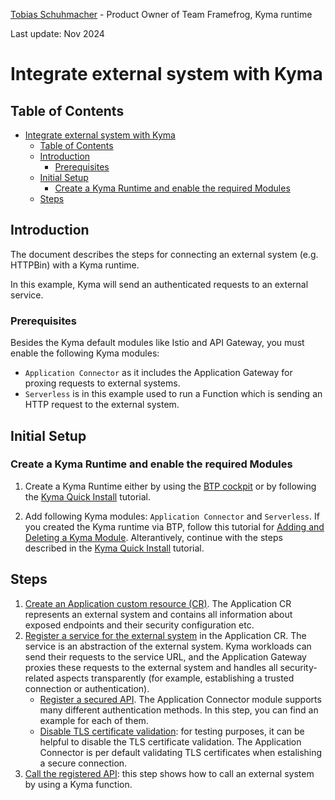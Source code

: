 <span class="fd-avatar--thumbnail fd-avatar fd-avatar--40 fd-avatar--accent-color-10" style="background-image: url('https://avatars.githubusercontent.com/tobiscr')" role="img"></span> [Tobias Schuhmacher](https://github.com/tobiscr) - Product Owner of Team Framefrog, Kyma runtime

Last update: Nov 2024

# Integrate external system with Kyma

## Table of Contents

- [Integrate external system with Kyma](#integrate-external-system-with-kyma)
  - [Table of Contents](#table-of-contents)
  - [Introduction](#introduction)
    - [Prerequisites](#prerequisites)
  - [Initial Setup](#initial-setup)
    - [Create a Kyma Runtime and enable the required Modules](#create-a-kyma-runtime-and-enable-the-required-modules)
  - [Steps](#steps)


## Introduction

The document describes the steps for connecting an external system (e.g. HTTPBin) with a Kyma runtime.

In this example, Kyma will send an authenticated requests to an external service.


### Prerequisites

Besides the Kyma default modules like Istio and API Gateway, you must enable the following Kyma modules:

* `Application Connector` as it includes the Application Gateway for proxing requests to external systems.
* `Serverless` is in this example used to run a Function which is sending an HTTP request to the external system.


## Initial Setup

### Create a Kyma Runtime and enable the required Modules

1. Create a Kyma Runtime either by using the [BTP cockpit](https://help.sap.com/docs/btp/sap-business-technology-platform/create-kyma-environment-instance) or by following the [Kyma Quick Install](https://kyma-project.io/#/02-get-started/01-quick-install) tutorial.

2. Add following Kyma modules: `Application Connector` and `Serverless`. If you created the Kyma runtime via BTP, follow this tutorial for [Adding and Deleting a Kyma Module](https://help.sap.com/docs/btp/sap-business-technology-platform/enable-and-disable-kyma-module?#add-and-delete-a-kyma-module-using-kyma-dashboard). Alterantively, continue with the steps described in the [Kyma Quick Install](https://kyma-project.io/#/02-get-started/01-quick-install?id=steps) tutorial.


## Steps

1. [Create an Application custom resource (CR)](./01-10-create-application.md). The Application CR represents an external system and contains all information about exposed endpoints and their security configuration etc.
2. [Register a service for the external system](./01-20-register-manage-services.md) in the Application CR. The service is an abstraction of the external system. Kyma workloads can send their requests to the service URL, and the Application Gateway proxies these requests to the external system and handles all security-related aspects transparently (for example, establishing a trusted connection or authentication).
    * [Register a secured API](./01-30-register-secured-api.md). The Application Connector module supports many different authentication methods. In this step, you can find an example for each of them.
    * [Disable TLS certificate validation](./01-50-disable-tls-certificate-verification.md): for testing purposes, it can be helpful to disable the TLS certificate validation. The Application  Connector is per default validating TLS certificates when estalishing a secure connection.
3. [Call the registered API](./01-40-call-registered-service-from-kyma.md): this step shows how to call an external system by using a Kyma function.
